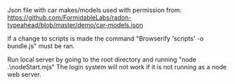 Json file with car makes/models used with permission from: https://github.com/FormidableLabs/radon-typeahead/blob/master/demo/car-models.json

If a change to scripts is made the command "Browserify 'scripts' -o bundle.js"
must be ran.

Run local server by going to the root directory and running "node .\nodeStart.mjs"
The login system will not work if it is not running as a node web server.